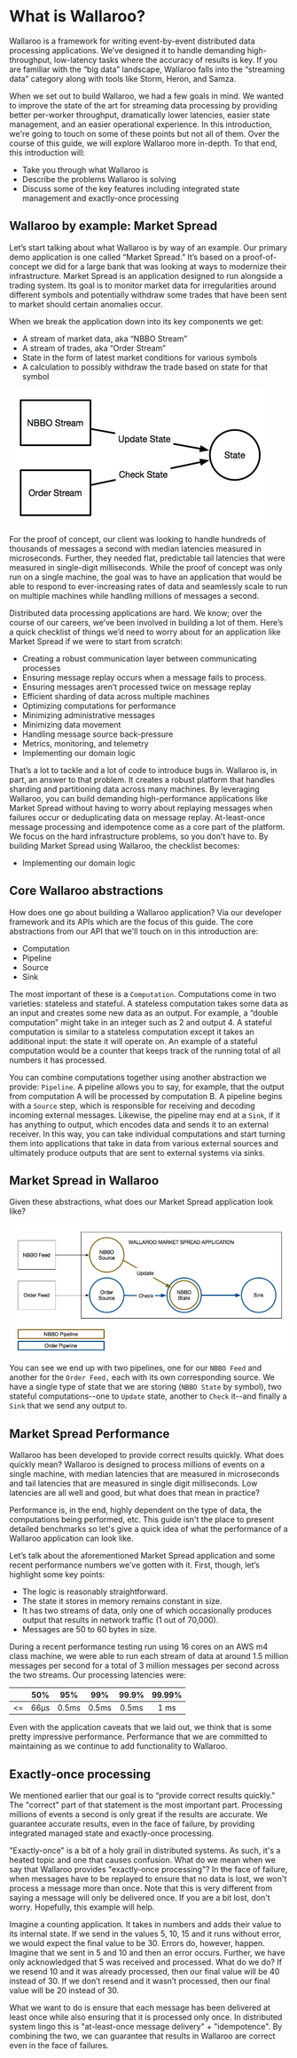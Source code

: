 # What is Wallaroo?

Wallaroo is a framework for writing event-by-event distributed data processing applications. We’ve designed it to handle demanding high-throughput, low-latency tasks where the accuracy of results is key. If you are familiar with the “big data” landscape, Wallaroo falls into the “streaming data” category along with tools like Storm, Heron, and Samza. 

When we set out to build Wallaroo, we had a few goals in mind. We wanted to improve the state of the art for streaming data processing by providing better per-worker throughput, dramatically lower latencies, easier state management, and an easier operational experience. In this introduction, we're going to touch on some of these points but not all of them. Over the course of this guide, we will explore Wallaroo more in-depth. To that end, this introduction will:

- Take you through what Wallaroo is
- Describe the problems Wallaroo is solving
- Discuss some of the key features including integrated state management and exactly-once processing

## Wallaroo by example: Market Spread

Let’s start talking about what Wallaroo is by way of an example. Our primary demo application is one called “Market Spread.” It’s based on a proof-of-concept we did for a large bank that was looking at ways to modernize their infrastructure. Market Spread is an application designed to run alongside a trading system. Its goal is to monitor market data for irregularities around different symbols and potentially withdraw some trades that have been sent to market should certain anomalies occur. 

When we break the application down into its key components we get:

- A stream of market data, aka “NBBO Stream”
- A stream of trades, aka “Order Stream”
- State in the form of latest market conditions for various symbols
- A calculation to possibly withdraw the trade based on state for that symbol

![Market Spread Diagram](images/market-spread-overview.png)

For the proof of concept, our client was looking to handle hundreds of thousands of messages a second with median latencies measured in microseconds. Further, they needed flat, predictable tail latencies that were measured in single-digit milliseconds. While the proof of concept was only run on a single machine, the goal was to have an application that would be able to respond to ever-increasing rates of data and seamlessly scale to run on multiple machines while handling millions of messages a second. 

Distributed data processing applications are hard. We know; over the course of our careers, we’ve been involved in building a lot of them. Here’s a quick checklist of things we’d need to worry about for an application like Market Spread if we were to start from scratch:

- Creating a robust communication layer between communicating processes
- Ensuring message replay occurs when a message fails to process.
- Ensuring messages aren’t processed twice on message replay
- Efficient sharding of data across multiple machines
- Optimizing computations for performance 
- Minimizing administrative messages
- Minimizing data movement
- Handling message source back-pressure
- Metrics, monitoring, and telemetry
- Implementing our domain logic

That’s a lot to tackle and a lot of code to introduce bugs in. Wallaroo is, in part, an answer to that problem. It creates a robust platform that handles sharding and partitioning data across many machines. By leveraging Wallaroo, you can build demanding high-performance applications like Market Spread without having to worry about replaying messages when failures occur or deduplicating data on message replay. At-least-once message processing and idempotence come as a core part of the platform. We focus on the hard infrastructure problems, so you don’t have to. By building Market Spread using Wallaroo, the checklist becomes:

- Implementing our domain logic

## Core Wallaroo abstractions

How does one go about building a Wallaroo application? Via our developer framework and its APIs which are the focus of this guide. The core abstractions from our API that we'll touch on in this introduction are:

- Computation
- Pipeline
- Source
- Sink

The most important of these is a `Computation`. Computations come in two varieties: stateless and stateful. A stateless computation takes some data as an input and creates some new data as an output. For example, a “double computation” might take in an integer such as 2 and output 4. A stateful computation is similar to a stateless computation except it takes an additional input: the state it will operate on. An example of a stateful computation would be a counter that keeps track of the running total of all numbers it has processed. 

You can combine computations together using another abstraction we provide: `Pipeline`. A pipeline allows you to say, for example, that the output from computation A will be processed by computation B. A pipeline begins with a `Source` step, which is responsible for receiving and decoding incoming external messages. Likewise, the pipeline may end at a `Sink`, if it has anything to output, which encodes data and sends it to an external receiver. In this way, you can take individual computations and start turning them into applications that take in data from various external sources and ultimately produce outputs that are sent to external systems via sinks. 

## Market Spread in Wallaroo

Given these abstractions, what does our Market Spread application look like?

![Market Spread in Wallaroo](images/market-spread-in-wallaroo.png)

You can see we end up with two pipelines, one for our `NBBO Feed` and another for the `Order Feed,` each with its own corresponding source. We have a single type of state that we are storing (`NBBO State` by symbol), two stateful computations--one to `Update` state, another to `Check` it--and finally a `Sink` that we send any output to.

## Market Spread Performance

Wallaroo has been developed to provide correct results quickly. What does quickly mean? Wallaroo is designed to process millions of events on a single machine, with median latencies that are measured in microseconds and tail latencies that are measured in single digit milliseconds. Low latencies are all well and good, but what does that mean in practice? 

Performance is, in the end, highly dependent on the type of data, the computations being performed, etc.  This guide isn't the place to present detailed benchmarks so let's give a quick idea of what the performance of a Wallaroo application can look like.

Let’s talk about the aforementioned Market Spread application and some recent performance numbers we’ve gotten with it. First, though, let’s highlight some key points:

- The logic is reasonably straightforward.
- The state it stores in memory remains constant in size.
- It has two streams of data, only one of which occasionally produces output that results in network traffic (1 out of 70,000).
- Messages are 50 to 60 bytes in size.

During a recent performance testing run using 16 cores on an AWS m4 class machine, we were able to run each stream of data at around 1.5 million messages per second for a total of 3 million messages per second across the two streams. Our processing latencies were:

| |  50% | 95% | 99% | 99.9% | 99.99% |
| :---: | :---: | :---: | :---: | :---: | :---: |
| <= | 66µs | 0.5ms | 0.5ms | 0.5ms | 1 ms |

Even with the application caveats that we laid out, we think that is some pretty impressive performance. Performance that we are committed to maintaining as we continue to add functionality to Wallaroo.

## Exactly-once processing

We mentioned earlier that our goal is to “provide correct results quickly." The "correct" part of that statement is the most important part. Processing millions of events a second is only great if the results are accurate. We guarantee accurate results, even in the face of failure, by providing integrated managed state and exactly-once processing.

"Exactly-once" is a bit of a holy grail in distributed systems. As such, it's a heated topic and one that causes confusion. What do we mean when we say that Wallaroo provides "exactly-once processing"? In the face of failure, when messages have to be replayed to ensure that no data is lost, we won't process a message more than once. Note that this is very different from saying a message will only be delivered once. If you are a bit lost, don't worry. Hopefully, this example will help.

Imagine a counting application. It takes in numbers and adds their value to its internal state. If we send in the values 5, 10, 15 and it runs without error, we would expect the final value to be 30. Errors do, however, happen. Imagine that we sent in 5 and 10 and then an error occurs. Further, we have only acknowledged that 5 was received and processed. What do we do? If we resend 10 and it was already processed, then our final value will be 40 instead of 30. If we don’t resend and it wasn’t processed, then our final value will be 20 instead of 30.

What we want to do is ensure that each message has been delivered at least once while also ensuring that it is processed only once. In distributed system lingo this is "at-least-once message delivery" + "idempotence". By combining the two, we can guarantee that results in Wallaroo are correct even in the face of failures.

